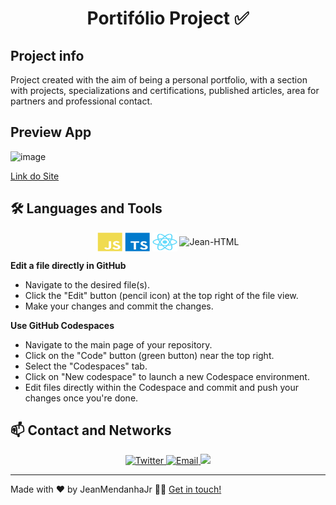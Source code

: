 <h1 align="center">
   Portifólio Project ✅​
</h1>

## Project info

Project created with the aim of being a personal portfolio, with a section with projects, specializations and certifications, published articles, area for partners and professional contact.

## Preview App
![image](https://github.com/user-attachments/assets/44722892-c071-4df8-ac1e-813977c9a9b1)

[Link do Site](https://site-jm-jeanmendanhajr-jean-mendanha-juniors-projects.vercel.app/)

## 🛠️ Languages ​​and Tools

<div align="center">
  <img align="center" alt="Jean-Js" height="30" width="40" src="https://raw.githubusercontent.com/devicons/devicon/master/icons/javascript/javascript-plain.svg">
  <img align="center" alt="Jean-Ts" height="30" width="40" src="https://raw.githubusercontent.com/devicons/devicon/master/icons/typescript/typescript-plain.svg">
  <img align="center" alt="Jean-React" height="30" width="40" src="https://raw.githubusercontent.com/devicons/devicon/master/icons/react/react-original.svg">
  <img align="center" alt="Jean-HTML" height="30" width="40" src="https://cdn.jsdelivr.net/gh/devicons/devicon@latest/icons/vitejs/vitejs-original.svg">
</div>

**Edit a file directly in GitHub**

- Navigate to the desired file(s).
- Click the "Edit" button (pencil icon) at the top right of the file view.
- Make your changes and commit the changes.

**Use GitHub Codespaces**

- Navigate to the main page of your repository.
- Click on the "Code" button (green button) near the top right.
- Select the "Codespaces" tab.
- Click on "New codespace" to launch a new Codespace environment.
- Edit files directly within the Codespace and commit and push your changes once you're done.

## 📫 Contact and Networks

<div align="center">
  <!-- <a href="https://linkedin.com/in/seu-perfil">
    <img src="https://img.shields.io/badge/LinkedIn-blue?style=for-the-badge&logo=linkedin&logoColor=white" alt="LinkedIn"/>
  </a> -->
  <a href="https://x.com/jeanmendanhaa">
    <img src="https://img.shields.io/badge/Twitter-blue?style=for-the-badge&logo=twitter&logoColor=white" alt="Twitter"/>
  </a>
   <!--<a href="https://dev.to/seu-usuario">
    <img src="https://img.shields.io/badge/dev.to-0A0A0A?style=for-the-badge&logo=dev.to&logoColor=white" alt="Dev.to"/>
  </a> -->
  <a href="mailto:contato@jeanmendanha.com">
    <img src="https://img.shields.io/badge/Email-D14836?style=for-the-badge&logo=gmail&logoColor=white" alt="Email"/>
  </a>
  <a href="https://instagram.com/jeanmendanha" target="_blank"><img src="https://img.shields.io/badge/-Instagram-%23E4405F?style=for-the-badge&logo=instagram&logoColor=white" target="_blank"></a>
</div>

---

Made with ♥ by JeanMendanhaJr 🤟🏽 [Get in touch!](mailto:contato@jeanmendanha.com)
